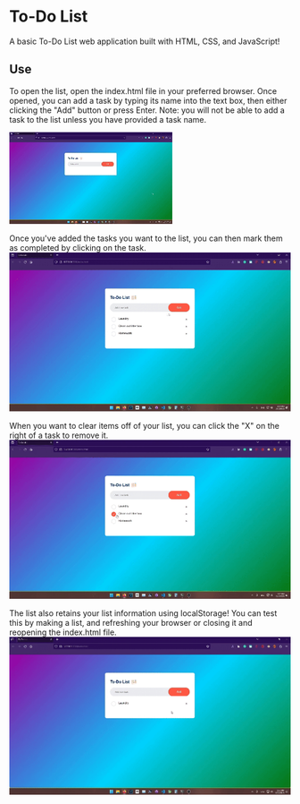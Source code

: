 # To-Do List

A basic To-Do List web application built with HTML, CSS, and JavaScript!

## Use

To open the list, open the index.html file in your preferred browser.
Once opened, you can add a task by typing its name into the text box, then either clicking the "Add" button or press Enter.
Note: you will not be able to add a task to the list unless you have provided a task name.

![Adding to list demo](readmeAssets/addToListDemo.gif)

Once you've added the tasks you want to the list, you can then mark them as completed by clicking on the task.
![Mark item complete demo](readmeAssets/markCompleteDemo.gif)

When you want to clear items off of your list, you can click the "X" on the right of a task to remove it.
![Remove item demo](readmeAssets/removeItemDemo.gif)

The list also retains your list information using localStorage! You can test this by making a list, and refreshing your browser or closing it and reopening the index.html file.
![Holds state demo](readmeAssets/holdsStateDemo.gif)
